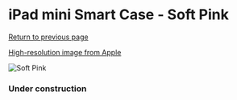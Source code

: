 # iPad mini Smart Case - Soft Pink

[Return to previous page](/ipad_mini)

[High-resolution image from Apple](https://store.storeimages.cdn-apple.com/8756/as-images.apple.com/is/MGN32?wid=4500&hei=4500&fmt=png)

<div style="width: 384px"><img src="/everysource/MGN32.png" alt="Soft Pink"></div>

### Under construction
